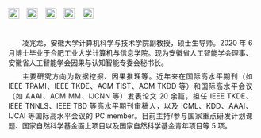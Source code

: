 <!-- [![zlling](https://img.shields.io/badge/zlling-github-blue?logo=github)](https://github.com/z-dragonl) -->
<!-- [[DBLP]](https://dblp.org/pid/250/6473.html)&ensp;&ensp;[[Google Scholar]](https://scholar.google.com.hk/citations?hl=zh-CN&user=uw0G5o8AAAAJ) -->

<div style="display: flex; flex-wrap: wrap; gap: 1.1em; margin-top: 1em;">
  <a href="mailto:zlling@ahu.edu.cn" target="_blank" rel="noopener noreferrer" style="display: inline-flex; align-items: center">
    <img src="https://img.shields.io/badge/zlling-Email-blue?logo=maildotru&logoColor=white" alt="Email" style="margin:0;height:22px">
  </a>
  
  <a href="https://dblp.org/pid/250/6473.html" target="_blank" rel="noopener noreferrer" style="display: inline-flex; align-items: center">
    <img src="https://img.shields.io/badge/zlling-DBLP-blue?logo=dblp&logoColor=white" alt="DBLP" style="margin:0;height:22px">
  </a>

  <a href="https://scholar.google.com.hk/citations?hl=zh-CN&user=uw0G5o8AAAAJ" target="_blank" rel="noopener noreferrer" style="display: inline-flex; align-items: center">
    <img src="https://img.shields.io/badge/zlling-Google_Scholar-blue?logo=google-scholar&logoColor=white" alt="Google Scholar" style="margin:0;height:22px">
  </a>

  <a href="https://www.researchgate.net/profile/Zhaolong-Ling?ev=hdr_xprf" target="_blank" rel="noopener noreferrer" style="display: inline-flex; align-items: center">
    <img src="https://img.shields.io/badge/zlling-ResearchGate-blue?logo=researchgate&logoColor=white" alt="ResearchGate" style="margin:0;height:22px">
  </a>

  <a href="https://orcid.org/0000-0003-4812-6676" target="_blank" rel="noopener noreferrer" style="display: inline-flex; align-items: center">
    <img src="https://img.shields.io/badge/zlling-ORCID-blue?logo=orcid&logoColor=white" alt="ORCID" style="margin:0;height:22px">
  </a>
</div>

<!-- <span style="display: inline-block; margin-right: 1.1em">[![zlling](https://img.shields.io/badge/zlling-Email-blue?logo=maildotru&logoColor=white)](mailto:zlling@ahu.edu.cn)</span>
<span style="display: inline-block; margin-right: 1.1em">
<a href="https://dblp.org/pid/250/6473.html" target="_blank" rel="noopener noreferrer">
[![zlling](https://img.shields.io/badge/zlling-DBLP-blue?logo=dblp&logoColor=white)](https://dblp.org/pid/250/6473.html)
</a>
</span>
<span style="display: inline-block; margin-right: 1.1em">
<a href="https://scholar.google.com.hk/citations?hl=zh-CN&user=uw0G5o8AAAAJ" target="_blank" rel="noopener noreferrer">
[![zlling](https://img.shields.io/badge/zlling-Google_Scholar-blue?logo=google-scholar&logoColor=white)](https://scholar.google.com.hk/citations?hl=zh-CN&user=uw0G5o8AAAAJ)
</a>
</span>
<span style="display: inline-block; margin-right: 1.1em">
<a href="https://www.researchgate.net/profile/Zhaolong-Ling?ev=hdr_xprf" target="_blank" rel="noopener noreferrer">
[![zlling](https://img.shields.io/badge/zlling-ResearchGate-blue?logo=researchgate&logoColor=white)](https://www.researchgate.net/profile/Zhaolong-Ling?ev=hdr_xprf)
</a>
</span>
<a href="https://orcid.org/0000-0003-4812-6676" target="_blank" rel="noopener noreferrer">
[![zlling](https://img.shields.io/badge/zlling-ORCID-blue?logo=orcid&logoColor=white)](https://orcid.org/0000-0003-4812-6676)
</a> -->

<!-- <p style="text-indent: 2em;">凌兆龙，安徽大学计算机科学与技术学院副教授，硕士生导师。2020 年 6 月博士毕业于合肥工业大学计算机与信息学院。现为安徽省人工智能学会理事、安徽省人工智能学会因果与认知智能专委会秘书长。

<p style="text-indent: 2em;">主要研究方向为数据挖掘、因果推理等。近年来在国际高水平期刊（如 IEEE TPAMI、IEEE TKDE、ACM TIST、ACM TKDD 等）和国际高水平会议（如 AAAI、ACM MM、IJCNN 等）发表论文 20 余篇，担任 IEEE TKDE、IEEE TNNLS、IEEE TBD 等高水平期刊审稿人，以及 ICML、KDD、AAAI、IJCAI 等国际高水平会议的 PC member。目前主持/参与国家重点研发计划课题、国家自然科学基金面上项目以及国家自然科学基金青年项目等 5 项。 -->

<p style="text-indent: 2em; text-align: justify; margin:10mm 3mm 2mm 0;">凌兆龙，安徽大学计算机科学与技术学院副教授，硕士生导师。2020 年 6 月博士毕业于合肥工业大学计算机与信息学院。现为安徽省人工智能学会理事、安徽省人工智能学会因果与认知智能专委会秘书长。</p>

<p style="text-indent: 2em; text-align: justify; margin:0 3mm 7mm 0;">主要研究方向为数据挖掘、因果推理等。近年来在国际高水平期刊（如 IEEE TPAMI、IEEE TKDE、ACM TIST、ACM TKDD 等）和国际高水平会议（如 AAAI、ACM MM、IJCNN 等）发表论文 20 余篇，担任 IEEE TKDE、IEEE TNNLS、IEEE TBD 等高水平期刊审稿人，以及 ICML、KDD、AAAI、IJCAI 等国际高水平会议的 PC member。目前主持/参与国家重点研发计划课题、国家自然科学基金面上项目以及国家自然科学基金青年项目等 5 项。</p>

<!-- #### Email

zlling\@ahu.edu.cn

#### Research Interests

1. 数据挖掘（特征选择、分类、聚类）
2. 因果推理（因果特征选择、因果结构学习、因果效应估计）-->
